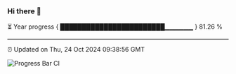### Hi there 👋

⏳ Year progress { ████████████████████████▁▁▁▁▁▁ } 81.26 %

---

⏰ Updated on Thu, 24 Oct 2024 09:38:56 GMT

![Progress Bar CI](https://github.com/IshwaranRudhara/GIT-ACTION/workflows/Progress%20Bar%20CI/badge.svg)
